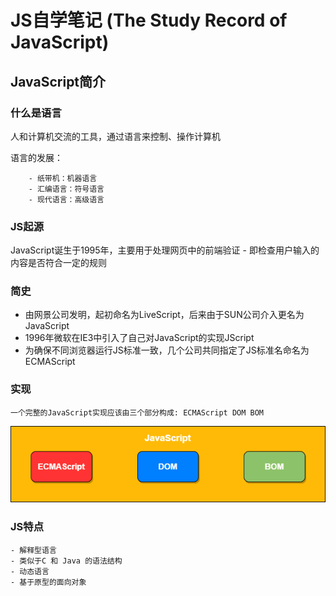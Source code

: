 # JS自学笔记 (The Study Record of JavaScript)

## JavaScript简介

### 什么是语言
   人和计算机交流的工具，通过语言来控制、操作计算机

   语言的发展：

        - 纸带机：机器语言
        - 汇编语言：符号语言
        - 现代语言：高级语言

### JS起源

JavaScript诞生于1995年，主要用于处理网页中的前端验证 - 即检查用户输入的内容是否符合一定的规则

### 简史
+ 由网景公司发明，起初命名为LiveScript，后来由于SUN公司介入更名为JavaScript
+ 1996年微软在IE3中引入了自己对JavaScript的实现JScript
+ 为确保不同浏览器运行JS标准一致，几个公司共同指定了JS标准名命名为ECMAScript

### 实现
    一个完整的JavaScript实现应该由三个部分构成: ECMAScript DOM BOM
![JavaScript](./assets/JavaScript.png)

### JS特点
    - 解释型语言
    - 类似于C 和 Java 的语法结构
    - 动态语言
    - 基于原型的面向对象